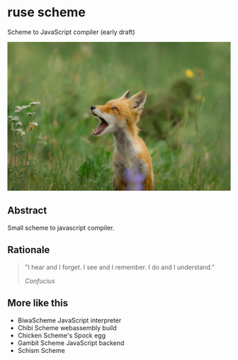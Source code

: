 # ruse scheme

Scheme to JavaScript compiler (early draft)

![a fox](https://raw.githubusercontent.com/amirouche/ruse/master/nathan-anderson-3Lazy6QQR6c-unsplash-small.jpg)

## Abstract

Small scheme to javascript compiler.

## Rationale

> "I hear and I forget. I see and I remember. I do and I understand."
>
> *Confucius*

## More like this

- BiwaScheme JavaScript interpreter
- Chibi Scheme webassembly build
- Chicken Scheme's Spock egg
- Gambit Scheme JavaScript backend
- Schism Scheme
